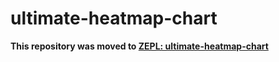 # ultimate-heatmap-chart

**This repository was moved to [ZEPL: ultimate-heatmap-chart](https://github.com/ZEPL/zeppelin-ultimate-heatmap-chart)**
